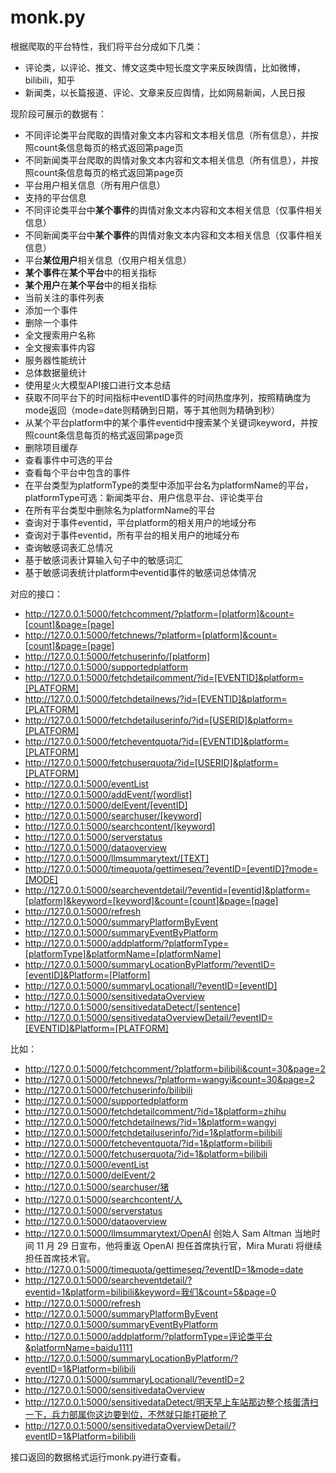 # monk.py

根据爬取的平台特性，我们将平台分成如下几类：

- 评论类，以评论、推文、博文这类中短长度文字来反映舆情，比如微博，bilibili，知乎
- 新闻类，以长篇报道、评论、文章来反应舆情，比如网易新闻，人民日报

现阶段可展示的数据有：

- 不同评论类平台爬取的舆情对象文本内容和文本相关信息（所有信息），并按照count条信息每页的格式返回第page页
- 不同新闻类平台爬取的舆情对象文本内容和文本相关信息（所有信息），并按照count条信息每页的格式返回第page页
- 平台用户相关信息（所有用户信息）
- 支持的平台信息
- 不同评论类平台中**某个事件**的舆情对象文本内容和文本相关信息（仅事件相关信息）
- 不同新闻类平台中**某个事件**的舆情对象文本内容和文本相关信息（仅事件相关信息）
- 平台**某位用户**相关信息（仅用户相关信息）
- **某个事件**在**某个平台**中的相关指标
- **某个用户**在**某个平台**中的相关指标
- 当前关注的事件列表
- 添加一个事件
- 删除一个事件
- 全文搜索用户名称
- 全文搜索事件内容
- 服务器性能统计
- 总体数据量统计
- 使用星火大模型API接口进行文本总结
- 获取不同平台下的时间指标中eventID事件的时间热度序列，按照精确度为mode返回（mode=date则精确到日期，等于其他则为精确到秒）
- 从某个平台platform中的某个事件eventid中搜索某个关键词keyword，并按照count条信息每页的格式返回第page页
- 删除项目缓存
- 查看事件中可选的平台
- 查看每个平台中包含的事件
- 在平台类型为platformType的类型中添加平台名为platformName的平台，platformType可选：新闻类平台、用户信息平台、评论类平台
- 在所有平台类型中删除名为platformName的平台
- 查询对于事件eventid，平台platform的相关用户的地域分布
- 查询对于事件eventid，所有平台的相关用户的地域分布
- 查询敏感词表汇总情况
- 基于敏感词表计算输入句子中的敏感词汇
- 基于敏感词表统计platform中eventid事件的敏感词总体情况


对应的接口：

- http://127.0.0.1:5000/fetchcomment/?platform=[platform]&count=[count]&page=[page]
- http://127.0.0.1:5000/fetchnews/?platform=[platform]&count=[count]&page=[page]
- http://127.0.0.1:5000/fetchuserinfo/[platform]
- http://127.0.0.1:5000/supportedplatform
- http://127.0.0.1:5000/fetchdetailcomment/?id=[EVENTID]&platform=[PLATFORM]
- http://127.0.0.1:5000/fetchdetailnews/?id=[EVENTID]&platform=[PLATFORM]
- http://127.0.0.1:5000/fetchdetailuserinfo/?id=[USERID]&platform=[PLATFORM]
- http://127.0.0.1:5000/fetcheventquota/?id=[EVENTID]&platform=[PLATFORM]
- http://127.0.0.1:5000/fetchuserquota/?id=[USERID]&platform=[PLATFORM]
- http://127.0.0.1:5000/eventList
- http://127.0.0.1:5000/addEvent/[wordlist]
- http://127.0.0.1:5000/delEvent/[eventID]
- http://127.0.0.1:5000/searchuser/[keyword]
- http://127.0.0.1:5000/searchcontent/[keyword]
- http://127.0.0.1:5000/serverstatus
- http://127.0.0.1:5000/dataoverview
- http://127.0.0.1:5000/llmsummarytext/[TEXT]
- http://127.0.0.1:5000/timequota/gettimeseq/?eventID=[eventID]?mode=[MODE]
- http://127.0.0.1:5000/searcheventdetail/?eventid=[eventid]&platform=[platform]&keyword=[keyword]&count=[count]&page=[page]
- http://127.0.0.1:5000/refresh
- http://127.0.0.1:5000/summaryPlatformByEvent
- http://127.0.0.1:5000/summaryEventByPlatform
- http://127.0.0.1:5000/addplatform/?platformType=[platformType]&platformName=[platformName]
- http://127.0.0.1:5000/summaryLocationByPlatform/?eventID=[eventID]&Platform=[Platform]
- http://127.0.0.1:5000/summaryLocationall/?eventID=[eventID]
- http://127.0.0.1:5000/sensitivedataOverview
- http://127.0.0.1:5000/sensitivedataDetect/[sentence]
- http://127.0.0.1:5000/sensitivedataOverviewDetail/?eventID=[EVENTID]&Platform=[PLATFORM]

比如：

- http://127.0.0.1:5000/fetchcomment/?platform=bilibili&count=30&page=2
- http://127.0.0.1:5000/fetchnews/?platform=wangyi&count=30&page=2
- http://127.0.0.1:5000/fetchuserinfo/bilibili
- http://127.0.0.1:5000/supportedplatform
- http://127.0.0.1:5000/fetchdetailcomment/?id=1&platform=zhihu
- http://127.0.0.1:5000/fetchdetailnews/?id=1&platform=wangyi
- http://127.0.0.1:5000/fetchdetailuserinfo/?id=1&platform=bilibili
- http://127.0.0.1:5000/fetcheventquota/?id=1&platform=bilibili
- http://127.0.0.1:5000/fetchuserquota/?id=1&platform=bilibili
- http://127.0.0.1:5000/eventList
- http://127.0.0.1:5000/delEvent/2
- http://127.0.0.1:5000/searchuser/猪
- http://127.0.0.1:5000/searchcontent/人
- http://127.0.0.1:5000/serverstatus
- http://127.0.0.1:5000/dataoverview
- http://127.0.0.1:5000/llmsummarytext/OpenAI 创始人 Sam Altman 当地时间 11 月 29 日宣布，他将重返 OpenAI 担任首席执行官，Mira Murati 将继续担任首席技术官。
- http://127.0.0.1:5000/timequota/gettimeseq/?eventID=1&mode=date
- http://127.0.0.1:5000/searcheventdetail/?eventid=1&platform=bilibili&keyword=我们&count=5&page=0
- http://127.0.0.1:5000/refresh
- http://127.0.0.1:5000/summaryPlatformByEvent
- http://127.0.0.1:5000/summaryEventByPlatform
- http://127.0.0.1:5000/addplatform/?platformType=评论类平台&platformName=baidu1111
- http://127.0.0.1:5000/summaryLocationByPlatform/?eventID=1&Platform=bilibili
- http://127.0.0.1:5000/summaryLocationall/?eventID=2
- http://127.0.0.1:5000/sensitivedataOverview
- http://127.0.0.1:5000/sensitivedataDetect/明天早上车站那边整个核蛋清扫一下，兵力部属你这边要到位，不然就只能打砸抢了
- http://127.0.0.1:5000/sensitivedataOverviewDetail/?eventID=1&Platform=bilibili

接口返回的数据格式运行monk.py进行查看。